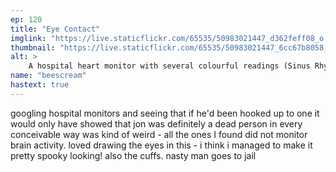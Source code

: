 ```yaml
---
ep: 120
title: "Eye Contact"
imglink: "https://live.staticflickr.com/65535/50983021447_d362feff08_o.jpg"
thumbnail: "https://live.staticflickr.com/65535/50983021447_6cc67b8058_q.jpg"
alt: >
    A hospital heart monitor with several colourful readings (Sinus Rhythm, Respiration, Heart Rate, Temperature, Pulse, among others.) At the bottom of the screen, it shows that the alarm has been muted. The patient number is 0171801-A, and the patient name is SIMS, J. All of the readings on the monitor are at zero or flat, including those that would normally display real-time changes, indicating no activity - except that they have each split open to show the shape of an eye. Below rests a pair of police handcuffs.
name: "beescream"
hastext: true
---
```

googling hospital monitors and seeing that if he'd been hooked up to one it would only have showed that jon was definitely a dead person in every conceivable way was kind of weird - all the ones I found did not monitor brain activity. loved drawing the eyes in this - i think i managed to make it pretty spooky looking! also the cuffs. nasty man goes to jail